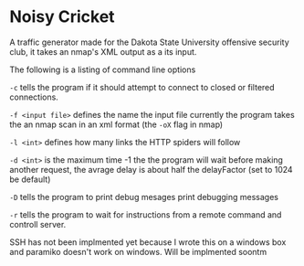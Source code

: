 # Noisy Cricket

A traffic generator made for the Dakota State University offensive security club, it takes an nmap's XML output as a its input.

The following is a listing of command line options

`-c` tells the program if it should attempt to connect to closed or filtered connections.

`-f <input file>` defines the name the input file currently the program takes the an nmap scan in an xml format (the `-oX` flag in nmap)

`-l <int>` defines how many links the HTTP spiders will follow

`-d <int>` is the maximum time -1 the the program will wait before making another request, the avrage delay is about half the delayFactor (set to 1024 be default)

`-D` tells the program to print debug mesages print debugging messages

`-r` tells the program to wait for instructions from a remote command and controll server.


SSH has not been implmented yet because I wrote this on a windows box and paramiko doesn't work on windows.  Will be implmented soontm
